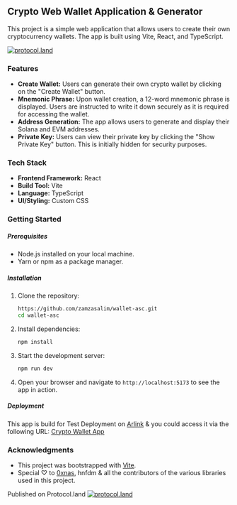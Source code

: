 ## Crypto Web Wallet Application & Generator

This project is a simple web application that allows users to create their own cryptocurrency wallets. The app is built using Vite, React, and TypeScript.

[![protocol.land](https://arweave.net/eZp8gOeR8Yl_cyH9jJToaCrt2He1PHr0pR4o-mHbEcY)](https://protocol.land/#/repository/<REPO_ID>)

### Features

- **Create Wallet:** Users can generate their own crypto wallet by clicking on the "Create Wallet" button.
- **Mnemonic Phrase:** Upon wallet creation, a 12-word mnemonic phrase is displayed. Users are instructed to write it down securely as it is required for accessing the wallet.
- **Address Generation:** The app allows users to generate and display their Solana and EVM addresses.
- **Private Key:** Users can view their private key by clicking the "Show Private Key" button. This is initially hidden for security purposes.

### Tech Stack

- **Frontend Framework:** React
- **Build Tool:** Vite
- **Language:** TypeScript
- **UI/Styling:** Custom CSS

### Getting Started

##### Prerequisites

- Node.js installed on your local machine.
- Yarn or npm as a package manager.

##### Installation

1. Clone the repository:
    ```bash
    https://github.com/zamzasalim/wallet-asc.git
    cd wallet-asc
    ```

2. Install dependencies:
    ```bash
    npm install
    ```

3. Start the development server:
    ```bash
    npm run dev
    ```

4. Open your browser and navigate to `http://localhost:5173` to see the app in action.

##### Deployment

This app is build for Test Deployment on [Arlink](https://arlink.arweave.net) & you could access it via the following URL: [Crypto Wallet App](https://webwallet-chi.vercel.app/)

### Acknowledgments

- This project was bootstrapped with [Vite](https://vitejs.dev/).
- Special ♡ to [0xnas](https://github.com/iamnas), hnfdm & all the contributors of the various libraries used in this project.

Published on Protocol.land [![protocol.land](https://arweave.net/eZp8gOeR8Yl_cyH9jJToaCrt2He1PHr0pR4o-mHbEcY)](https://protocol.land/#/repository/<7000b29f-9bec-4137-a584-d75d50433dbe>)


